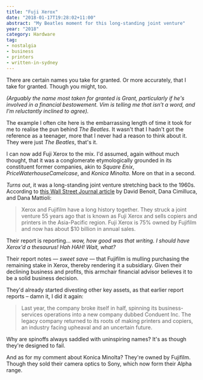 ```yaml
---
title: "Fuji Xerox"
date: "2018-01-17T19:28:02+11:00"
abstract: "My Beatles moment for this long-standing joint venture"
year: "2018"
category: Hardware
tag:
- nostalgia
- business
- printers
- written-in-sydney
---
```

There are certain names you take for granted. Or more accurately, that I take for granted. Though you might, too.

<p style="font-style:italic">(Arguably the name most taken for granted is Grant, particularly if he's involved in a financial bestowement. Vim is telling me that isn’t a word, and I’m reluctantly inclined to agree).</p>

The example I often cite here is the embarrassing length of time it took for me to realise the pun behind *The Beatles*. It wasn't that I hadn't got the reference as a teenager, more that I never had a reason to think about it. They were just *The Beatles*, that's it.

I can now add Fuji Xerox to the mix. I'd assumed, again without much thought, that it was a conglomerate etymologically grounded in its constituent former companies, akin to *Square Enix*, *PriceWaterhouseCamelcase*, and *Konica Minolta*. More on that in a second.

*Turns out*, it was a long-standing joint venture stretching back to the 1960s. According to [this Wall Street Journal article] by David Benoit, Dana Cimilluca, and Dana Mattioli:

> Xerox and Fujifilm have a long history together. They struck a joint venture 55 years ago that is known as Fuji Xerox and sells copiers and printers in the Asia-Pacific region. Fuji Xerox is 75% owned by Fujifilm and now has about $10 billion in annual sales.

Their report is reporting... *wow, how good was that writing. I should have Xerox'd a thesaurus! Hah HAH! Wait, what?*

Their report notes — *sweet save* — that Fujifilm is mulling purchasing the remaining stake in Xerox, thereby rendering it a subsidiary. Given their declining business and profits, this armchair financial advisor believes it to be a solid business decision.

They'd already started divesting other key assets, as that earlier report reports – damn it, I did it again:

> Last year, the company broke itself in half, spinning its business-services operations into a new company dubbed Conduent Inc. The legacy company returned to its roots of making printers and copiers, an industry facing upheaval and an uncertain future. 

Why are spinoffs always saddled with uninspiring names? It's as though they're designed to fail.

And as for my comment about Konica Minolta? They're owned by Fujifilm. Though they sold their camera optics to Sony, which now form their Alpha range.

[this Wall Street Journal article]: https://www.wsj.com/articles/xerox-is-in-talks-for-a-deal-with-japans-fujifilm-1515631019
